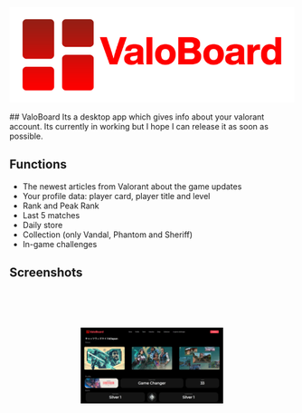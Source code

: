 <p align="center">
  <img src="https://github.com/Vaneeyo/ValoBoard/blob/main/readmefiles/GitHub%20Banner.png?raw=true" />
</p>
## ValoBoard
Its a desktop app which gives info about your valorant account. Its currently in working but I hope I can release it as soon as possible.

## Functions
- The newest articles from Valorant about the game updates
- Your profile data: player card, player title and level
- Rank and Peak Rank
- Last 5 matches
- Daily store
- Collection (only Vandal, Phantom and Sheriff)
- In-game challenges

## Screenshots
<p align="center">
  <img style="scale:50%" src="https://github.com/Vaneeyo/ValoBoard/raw/main/readmefiles/Screenshot-%231.png"/>
</p>
